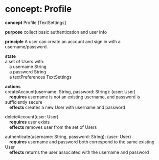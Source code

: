 # concept: Profile

**concept** Profile \[TextSettings\]

**purpose** collect basic authentication and user info

**principle** A user can create an account and sign in with a username/password. 

**state**  
a set of Users with:  
&emsp;a username String  
&emsp;a password String  
&emsp;a textPreferences TextSettings

**actions**  
createAccount(username: String, password: String): (user: User)  
&emsp;**requires** username is not an existing username, and password is sufficiently secure  
&emsp;**effects** creates a new User with username and password

deleteAccount(user: User)  
&emsp;**requires** user exists  
&emsp;**effects** removes user from the set of Users

authenticate(username: String, password: String): (user: User)  
&emsp;**requires** username and password both correspond to the same existing User  
&emsp;**effects** returns the user associated with the username and password
